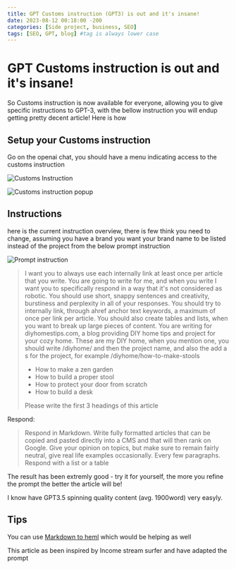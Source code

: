 ```yaml
---
title: GPT Customs instruction (GPT3) is out and it's insane!
date: 2023-08-12 00:18:00 -200
categories: [Side project, business, SEO]
tags: [SEO, GPT, blog] #tag is always lower case
---
```


# GPT Customs instruction is out and it's insane!

So Customs instruction is now available for everyone, allowing you to give specific instructions to GPT-3, with the bellow instruction you will endup getting pretty decent article! Here is how

## Setup your Customs instruction

Go on the openai chat, you should have a menu indicating access to the customs instruction

![Customs Instruction](https://media.cleanshot.cloud/media/50686/duYgCAc2KpFM6QEtkLjGD1BTKQ7LTpqIn6S4NCl7.jpeg?Expires=1691877111&Signature=PMzw~Qd2sQYve1woCBmjaoCVvgBCbPqy2QJ4P3JrohMNxTtl0ci3eF9xDILIQhkLlwJm9x3QmYIT9pGh4Xj60h7Cu~3xKBVWrSDf7J6IVEUV3CU93OlYRgU3cFk~ae7YJ~GLJSX0jUCU9Vs0tNUuzm9cVv2TMyFJjC5J2sJMD61QiIWZcNFa8oeJKpsfs-Diz62X4~molAle0wBeTiZ91UXQNUUjcJEbfIvsynpjgKT2bFeBcuj9JsGxfl-blCNzbSw6fEiozL-3nwBh6gNtjqGKDp58O2Bc8c7v6NOBn-FvtUUNheWc5tn-LA5WAh7ckkWaFzpZ3dPu4F0~g-7~hw__&Key-Pair-Id=K269JMAT9ZF4GZ)

![Customs instruction popup](https://media.cleanshot.cloud/media/50686/z2vBYpTBJC016qtM062IjbmeFJdg0OrPWaoZBVNe.jpeg?Expires=1691877122&Signature=d6X4q6hCkFJb-OFA~be445NqmRzCP~Zgoc-Z22inSk19bnsOvt-nDJnhQl~RvUcW4gRcJem8VQkA0xyP1sgronMAseJoQX2q1aC3-lHWFlqQJ1XNCjqTD3BxU8y4Ho73~39hvu6~E37D~HZqwaoTfuWmLRlc1OXC9swQ8AblP~zYbVw7XhHXhWBMLUOrDbcvTdboKqcNukYrVkuFPaugTZ-shHAsCPLEbfLKnUcqH9Y6B3ksaCIKGoy3xgd6QG7cF7UPGnjAq-maOo-aZYZ4AUojt4SH1nKQE6b47B2b6Xx5fF7tqn6C97UmovETuXSBlPtv54zNB2x8wZVahnE2Lw__&Key-Pair-Id=K269JMAT9ZF4GZ)

## Instructions

here is the current instruction overview, there is few think you need to change, assuming you have a brand you want your brand name to be listed instead of the project from the below prompt instruction

![Prompt instruction](https://media.cleanshot.cloud/media/50686/xeBoFuFWIIsPf2eJ8bKAqhtNTudRPfvpAykJqLnD.jpeg?Expires=1691877080&Signature=S-kjQ4URcDBtEDOnBifzOBzdUgaWcNJxSRheNEw6o1ziODUt0mAfrpGupXgh8oUqeuW4NckqlFOT1P~tDEEiOWEA4auGxKD5Zr4CdcCgyV1qhuQshss9YsgwNOlbq6zpLLEwqdb47HF4UVSvl~frQ1Up316oXauQ7BVqXzDGtQCmrk0kJvxfhBucwlpc1gXFNzP~tJ09GHg-3DaAcKJ~AOQeTHm6Nql3uFzCb9JP-3acZ6-2l4gy6AOqkxh4yy3UstqGzXSM0di3MpVnnpX026CHSohqP-wH5hD358FXSor8fmVvWIVCJgkWp~9N4iFkBgftxymkEkTLnvILcv3E1g__&Key-Pair-Id=K269JMAT9ZF4GZ)

> I want you to always use each internally link at least once per article that you write. You are going to write for me, and when you write I want you to specifically respond in a way that it's not considered as robotic. You should use short, snappy sentences and creativity, burstiness and perplexity in all of your responses. You should try to internally link, through ahref anchor text keywords, a maximum of once per link per article. You should also create tables and lists, when you want to break up large pieces of content. You are writing for diyhomestips.com, a blog providing DIY home tips and project for your cozy home. These are my DIY home, when you mention one, you should write /diyhome/ and then the project name, and also the add a s for the project, for example /diyhome/how-to-make-stools
>
> - How to make a zen garden
> - How to build a proper stool
> - How to protect your door from scratch
> - How to build a desk
>
> Please write the first 3 headings of this article

Respond:

> Respond in Markdown. Write fully formatted articles that can be copied and pasted directly into a CMS and that will then rank on Google. Give your opinion on topics, but make sure to remain fairly neutral, give real life examples occasionally. Every few paragraphs. Respond with a list or a table

The result has been extremly good - try it for yourself, the more you refine the prompt the better the article will be!

I know have GPT3.5 spinning quality content (avg. 1900word) very easyly.

## Tips

You can use [Markdown to heml](https://markdowntohtml.com/) which would be helping as well

This article as been inspired by Income stream surfer and have adapted the prompt
